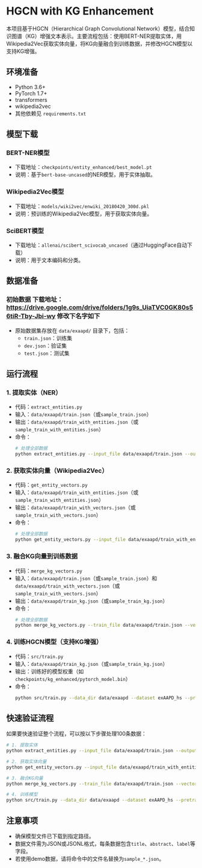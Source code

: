 # HGCN with KG Enhancement

本项目基于HGCN（Hierarchical Graph Convolutional Network）模型，结合知识图谱（KG）增强文本表示。主要流程包括：使用BERT-NER提取实体，用Wikipedia2Vec获取实体向量，将KG向量融合到训练数据，并修改HGCN模型以支持KG增强。

## 环境准备

- Python 3.6+
- PyTorch 1.7+
- transformers
- wikipedia2vec
- 其他依赖见 `requirements.txt`

## 模型下载

### BERT-NER模型
- 下载地址：`checkpoints/entity_enhanced/best_model.pt`
- 说明：基于`bert-base-uncased`的NER模型，用于实体抽取。

### Wikipedia2Vec模型
- 下载地址：`models/wiki2vec/enwiki_20180420_300d.pkl`
- 说明：预训练的Wikipedia2Vec模型，用于获取实体向量。

### SciBERT模型
- 下载地址：`allenai/scibert_scivocab_uncased`（通过HuggingFace自动下载）
- 说明：用于文本编码和分类。

## 数据准备

### 初始数据 下载地址：https://drive.google.com/drive/folders/1g9s_UiaTVC0GK80s56tiR-Tby-Jbi-wy 修改下名字如下
- 原始数据集存放在 `data/exaapd/` 目录下，包括：
  - `train.json`：训练集
  - `dev.json`：验证集
  - `test.json`：测试集



## 运行流程

### 1. 提取实体（NER）
- 代码：`extract_entities.py`
- 输入：`data/exaapd/train.json`（或`sample_train.json`）
- 输出：`data/exaapd/train_with_entities.json`（或`sample_train_with_entities.json`）
- 命令：
  ```bash
  # 处理全部数据
  python extract_entities.py --input_file data/exaapd/train.json --output_file data/exaapd/train_with_entities.json
  
  ```

### 2. 获取实体向量（Wikipedia2Vec）
- 代码：`get_entity_vectors.py`
- 输入：`data/exaapd/train_with_entities.json`（或`sample_train_with_entities.json`）
- 输出：`data/exaapd/train_with_vectors.json`（或`sample_train_with_vectors.json`）
- 命令：
  ```bash
  # 处理全部数据
  python get_entity_vectors.py --input_file data/exaapd/train_with_entities.json --output_file data/exaapd/train_with_vectors.json
  

  ```

### 3. 融合KG向量到训练数据
- 代码：`merge_kg_vectors.py`
- 输入：`data/exaapd/train.json`（或`sample_train.json`）和`data/exaapd/train_with_vectors.json`（或`sample_train_with_vectors.json`）
- 输出：`data/exaapd/train_kg.json`（或`sample_train_kg.json`）
- 命令：
  ```bash
  # 处理全部数据
  python merge_kg_vectors.py --train_file data/exaapd/train.json --vectors_file data/exaapd/train_with_vectors.json --output_file data/exaapd/train_kg.json
   ```


### 4. 训练HGCN模型（支持KG增强）
- 代码：`src/train.py`
- 输入：`data/exaapd/train_kg.json`（或`sample_train_kg.json`）
- 输出：训练好的模型权重（如`checkpoints/kg_enhanced/pytorch_model.bin`）
- 命令：
  ```bash
  python src/train.py --data_dir data/exaapd --dataset exAAPD_hs --pretrained_model allenai/scibert_scivocab_uncased --max_seq_length 128 --train_batch_size 32 --eval_batch_size 32 --learning_rate 2e-5 --num_train_epochs 3 --hidden_dim 768 --dropout 0.1 --num_labels 2 --use_gpu --seed 42 --do_train --do_eval
  ```

## 快速验证流程
如果要快速验证整个流程，可以按以下步骤处理100条数据：

```bash
# 1. 提取实体
python extract_entities.py --input_file data/exaapd/train.json --output_file data/exaapd/train_with_entities.json --num_samples 100

# 2. 获取实体向量
python get_entity_vectors.py --input_file data/exaapd/train_with_entities.json --output_file data/exaapd/train_with_vectors.json --num_samples 100

# 3. 融合KG向量
python merge_kg_vectors.py --train_file data/exaapd/train.json --vectors_file data/exaapd/train_with_vectors.json --output_file data/exaapd/train_kg.json --num_samples 100

# 4. 训练模型
python src/train.py --data_dir data/exaapd --dataset exAAPD_hs --pretrained_model allenai/scibert_scivocab_uncased --max_seq_length 128 --train_batch_size 32 --eval_batch_size 32 --learning_rate 2e-5 --num_train_epochs 3 --hidden_dim 768 --dropout 0.1 --num_labels 2 --use_gpu --seed 42 --do_train --do_eval
```

## 注意事项
- 确保模型文件已下载到指定路径。
- 数据文件需为JSON或JSONL格式，每条数据包含`title`、`abstract`、`label`等字段。
- 若使用demo数据，请将命令中的文件名替换为`sample_*.json`。




